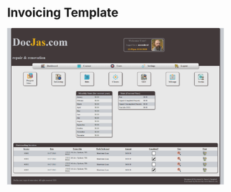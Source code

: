 # Invoicing Template

![Screenshot](https://github.com/jcampbell18/HTML_CSS/blob/main/invoicing_template-600.png)